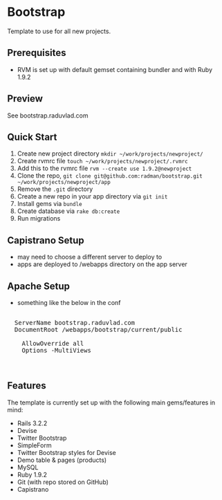Bootstrap
================

Template to use for all new projects.

Prerequisites
-------------

* RVM is set up with default gemset containing bundler and with Ruby 1.9.2

Preview
--------
See bootstrap.raduvlad.com

Quick Start
-------------

1. Create new project directory `mkdir ~/work/projects/newproject/`
2. Create rvmrc file `touch ~/work/projects/newproject/.rvmrc`
3. Add this to the rvmrc file `rvm --create use 1.9.2@newproject`
4. Clone the repo, `git clone git@github.com:radman/bootstrap.git ~/work/projects/newproject/app`
5. Remove the `.git` directory
6. Create a new repo in your app directory via `git init`
7. Install gems via `bundle`
8. Create database via `rake db:create`
9. Run migrations

Capistrano Setup
-----------------
* may need to choose a different server to deploy to
* apps are deployed to /webapps directory on the app server

Apache Setup
------------
* something like the below in the conf

<pre>
<VirtualHost *:80>
  ServerName bootstrap.raduvlad.com
  DocumentRoot /webapps/bootstrap/current/public
  <Directory /webapps/bootstrap/current/public>
    AllowOverride all
    Options -MultiViews
  </Directory>
</VirtualHost>
</pre>

Features
-----------

The template is currently set up with the following main gems/features in mind:

* Rails 3.2.2
* Devise
* Twitter Bootstrap
* SimpleForm
* Twitter Bootstrap styles for Devise
* Demo table & pages (products)
* MySQL
* Ruby 1.9.2
* Git (with repo stored on GitHub)
* Capistrano
